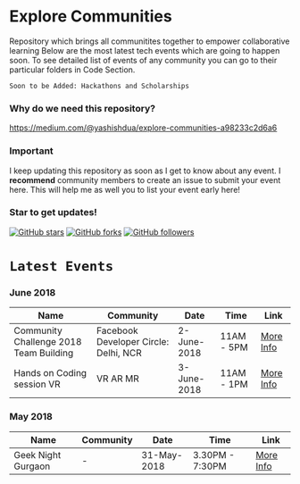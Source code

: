 # Explore Communities
Repository which brings all communitites together to empower collaborative learning
Below are the most latest tech events which are going to happen soon. To see detailed list of events of any community you can go to their particular folders in Code Section.

``` Soon to be Added: Hackathons and Scholarships ```

### Why do we need this repository?

https://medium.com/@yashishdua/explore-communities-a98233c2d6a6

### Important

I keep updating this repository as soon as I get to know about any event. I **recommend** community members to create an issue to submit your event here. This will help me as well you to list your event early here!
<br>

### Star to get updates!
[![GitHub stars](https://img.shields.io/github/stars/yashishdua/explore-communities.svg?style=social&label=Star)](https://github.com/YashishDua/explore-communities) [![GitHub forks](https://img.shields.io/github/forks/yashishdua/explore-communities.svg?style=social&label=Fork)](https://github.com/yashishdua/explore-communities/fork) [![GitHub followers](https://img.shields.io/github/followers/yashishdua.svg?style=social&label=Follow)](https://github.com/yashishdua/explore-communities)

# `Latest Events`

### June 2018

Name | Community | Date | Time | Link
--- | --- | --- | --- | ---
Community Challenge 2018 Team Building | Facebook Developer Circle: Delhi, NCR | 2-June-2018 | 11AM - 5PM | [More Info](https://www.facebook.com/events/205436156737562/)
Hands on Coding session VR | VR AR MR | 3-June-2018 | 11AM - 1PM | [More Info](https://www.facebook.com/events/173652486651334/)


### May 2018

Name | Community | Date | Time | Link
--- | --- | --- | --- | ---
Geek Night Gurgaon | - | 31-May-2018 | 3.30PM - 7:30PM | [More Info](http://twggn.github.io/geeknight/) |
 
